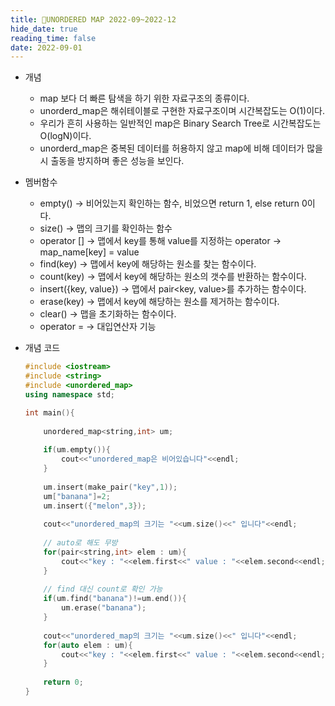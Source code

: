 ```yaml
---
title: 📜UNORDERED MAP 2022-09~2022-12
hide_date: true
reading_time: false
date: 2022-09-01
---
```


- 개념
    - map 보다 더 빠른 탐색을 하기 위한 자료구조의 종류이다.
    - unorderd_map은 해쉬테이블로 구현한 자료구조이며 시간복잡도는 O(1)이다.
    - 우리가 흔히 사용하는 일반적인 map은 Binary Search Tree로 시간복잡도는 O(logN)이다.
    - unorderd_map은 중복된 데이터를 허용하지 않고 map에 비해 데이터가 많을 시 출동을 방지하며 좋은 성능을 보인다.
- 멤버함수
    - empty()
    → 비어있는지 확인하는 함수, 비었으면 return 1, else return 0이다.
    - size()
    → 맵의 크기를 확인하는 함수
    - operator []
    → 맵에서 key를 통해 value를 지정하는 operator
    → map_name[key] = value
    - find(key)
    → 맵에서 key에 해당하는 원소를 찾는 함수이다.
    - count(key)
    → 맵에서 key에 해당하는 원소의 갯수를 반환하는 함수이다.
    - insert({key, value})
    → 맵에서 pair<key, value>를 추가하는 함수이다.
    - erase(key)
    → 맵에서 key에 해당하는 원소를 제거하는 함수이다.
    - clear()
    → 맵을 초기화하는 함수이다.
    - operator =
    → 대입연산자 기능
- 개념 코드
    
    ```cpp
    #include <iostream>
    #include <string>
    #include <unordered_map>
    using namespace std;
    
    int main(){
        
        unordered_map<string,int> um;
        
        if(um.empty()){
            cout<<"unordered_map은 비어있습니다"<<endl;
        }
        
        um.insert(make_pair("key",1));
        um["banana"]=2;
        um.insert({"melon",3});
        
        cout<<"unordered_map의 크기는 "<<um.size()<<" 입니다"<<endl;
        
        // auto로 해도 무방
        for(pair<string,int> elem : um){
            cout<<"key : "<<elem.first<<" value : "<<elem.second<<endl;
        }
        
        // find 대신 count로 확인 가능
        if(um.find("banana")!=um.end()){
            um.erase("banana");
        }
        
        cout<<"unordered_map의 크기는 "<<um.size()<<" 입니다"<<endl;
        for(auto elem : um){
            cout<<"key : "<<elem.first<<" value : "<<elem.second<<endl;
        }
        
        return 0;
    }
    ```